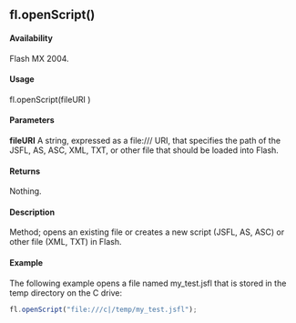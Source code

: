 ## fl.openScript()

#### Availability

Flash MX 2004.

#### Usage

fl.openScript(fileURI )

#### Parameters

**fileURI** A string, expressed as a file:/// URI, that specifies the path of the JSFL, AS, ASC, XML, TXT, or other file that should be loaded into Flash.

#### Returns

Nothing.

#### Description

Method; opens an existing file or creates a new script (JSFL, AS, ASC) or other file (XML, TXT) in Flash.

#### Example

The following example opens a file named my_test.jsfl that is stored in the temp directory on the C drive:

```javascript
fl.openScript("file:///c|/temp/my_test.jsfl");
```
